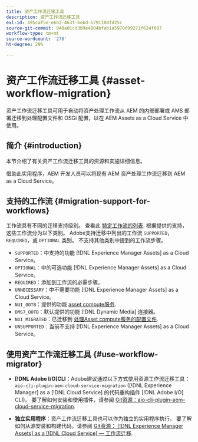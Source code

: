 ```yaml
---
title: 资产工作流迁移工具
description: 资产工作流迁移工具
exl-id: a95caf5e-e6b2-463f-bebd-b791104fd25c
source-git-commit: 940a01cd3b9e4804bfab1a5970699271f624f087
workflow-type: tm+mt
source-wordcount: '278'
ht-degree: 29%

---
```


# 资产工作流迁移工具 {#asset-workflow-migration}

资产工作流迁移工具可用于自动将资产处理工作流从 AEM 的内部部署或 AMS 部署迁移到处理配置文件和 OSGi 配置，以在 AEM Assets as a Cloud Service 中使用。

## 简介 {#introduction}

本节介绍了有关资产工作流迁移工具的资源和实施详细信息。

借助此实用程序，AEM 开发人员可以将现有 AEM 资产处理工作流迁移到 AEM as a Cloud Service。

## 支持的工作流 {#migration-support-for-workflows}

工作流具有不同的迁移支持级别。 查看此 [特定工作流的列表](https://github.com/adobe/aem-cloud-migration/blob/master/src/main/resources/workflowSteps.properties). 根据提供的支持，这些工作流分为以下类别。 Adobe支持迁移中列出的工作流 `SUPPORTED`， `REQUIRED`，或 `OPTIONAL` 类别。 不支持其他类别中提到的工作流步骤。

* `SUPPORTED`：中支持的功能 [!DNL Experience Manager Assets] as a Cloud Service。
* `OPTIONAL`：中的可选功能 [!DNL Experience Manager Assets] as a Cloud Service。
* `REQUIRED`：添加到工作流的必需步骤。
* `UNNECESSARY`：中不需要功能 [!DNL Experience Manager Assets] as a Cloud Service。
* `NUI_OOTB`：提供的功能 [asset compute服务](/help/assets/asset-microservices-configure-and-use.md).
* `DMS7_OOTB`：默认提供的功能 [!DNL Dynamic Media] 连接器。
* `NUI_MIGRATED`：已迁移到 [处理Asset compute服务的配置文件](/help/assets/asset-microservices-configure-and-use.md).
* `UNSUPPORTED`：当前不支持 [!DNL Experience Manager Assets] as a Cloud Service。

## 使用资产工作流迁移工具 {#use-workflow-migrator}

* **[!DNL Adobe I/O]CLI**：Adobe建议通过以下方式使用资源工作流迁移工具： `aio-cli-plugin-aem-cloud-service-migration` ([!DNL Experience Manager] as a [!DNL Cloud Service] 的代码重构插件 [!DNL Adobe I/O] CLI)。 要了解如何安装和使用插件，请参阅 [Git资源：aio-cli-plugin-aem-cloud-service-migration](https://github.com/adobe/aio-cli-plugin-aem-cloud-service-migration#introduction).

* **独立实用程序**：资产工作流迁移工具也可以作为独立的实用程序执行。 要了解如何从源安装和构建代码，请参阅 [Git资源： [!DNL Experience Manager Assets] as a [!DNL Cloud Service]  — 工作流迁移](https://github.com/adobe/aem-cloud-migration).
